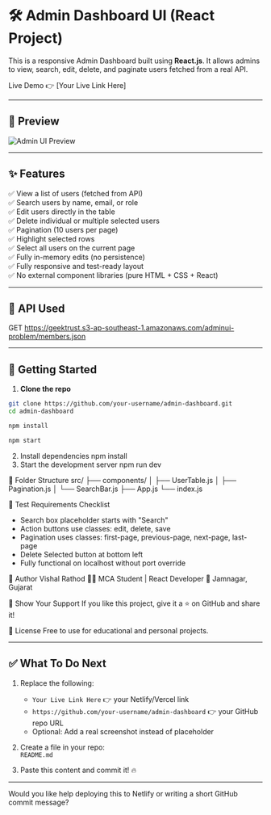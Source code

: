 
# 🛠️ Admin Dashboard UI (React Project)

This is a responsive Admin Dashboard built using **React.js**. It allows admins to view, search, edit, delete, and paginate users fetched from a real API.

Live Demo 👉 [Your Live Link Here]

---

## 📸 Preview

![Admin UI Preview](https://via.placeholder.com/1000x400?text=Admin+UI+Screenshot)

---

## ✨ Features

✅ View a list of users (fetched from API)  
✅ Search users by name, email, or role  
✅ Edit users directly in the table  
✅ Delete individual or multiple selected users  
✅ Pagination (10 users per page)  
✅ Highlight selected rows  
✅ Select all users on the current page  
✅ Fully in-memory edits (no persistence)  
✅ Fully responsive and test-ready layout  
✅ No external component libraries (pure HTML + CSS + React)

---

## 🔗 API Used
GET https://geektrust.s3-ap-southeast-1.amazonaws.com/adminui-problem/members.json


---

## 🚀 Getting Started

1. **Clone the repo**

```bash
git clone https://github.com/your-username/admin-dashboard.git
cd admin-dashboard 

npm install

npm start
```
2. Install dependencies
   npm install
4. Start the development server
   npm run dev

📁 Folder Structure
src/
├── components/
│   ├── UserTable.js
│   ├── Pagination.js
│   └── SearchBar.js
├── App.js
└── index.js

🧪 Test Requirements Checklist
- Search box placeholder starts with "Search"
- Action buttons use classes: edit, delete, save
- Pagination uses classes: first-page, previous-page, next-page, last-page
- Delete Selected button at bottom left
- Fully functional on localhost without port override

🙌 Author
Vishal Rathod
👨‍💻 MCA Student | React Developer
📍 Jamnagar, Gujarat

🌟 Show Your Support
If you like this project, give it a ⭐️ on GitHub and share it!

📝 License
Free to use for educational and personal projects.

---

## ✅ What To Do Next

1. Replace the following:
   - `Your Live Link Here` 👉 your Netlify/Vercel link  
   - `https://github.com/your-username/admin-dashboard` 👉 your GitHub repo URL  
   - Optional: Add a real screenshot instead of placeholder

2. Create a file in your repo:  
   `README.md`

3. Paste this content and commit it! 🔥

---

Would you like help deploying this to Netlify or writing a short GitHub commit message?


